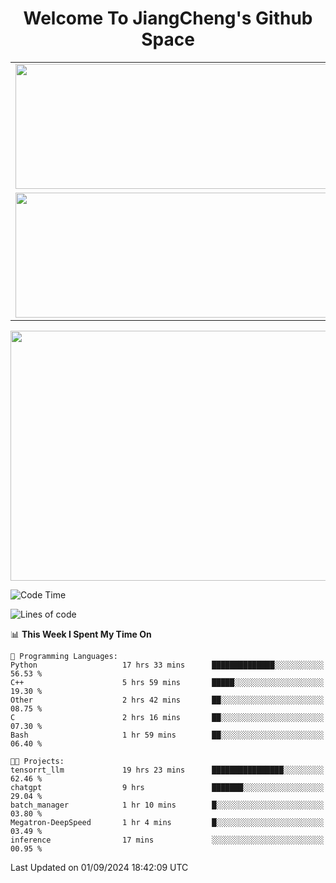 <h1 align="center">Welcome To JiangCheng's Github Space</h1>

<table align="center" frame="void" rules="none" >
  <tr>
    <td>
      <div align="center"> <img height="200px" width="500px"  src="https://github-readme-stats.vercel.app/api?username=thisjiang&hide_title=true&hide_border=true&layout=compact&show_icons=trueline_height=21&text_color=000&icon_color=000&bg_color=0,ea6161,ffc64d,fffc4d,52fa5a&theme=graywhite" /> </div>
    </td>
    <td>
      <div align="center"> <img height="200px" width="500px" src="https://github-readme-stats.vercel.app/api/top-langs/?username=thisjiang&hide_title=true&hide_border=true&layout=compact&langs_count=6&text_color=000&icon_color=fff&bg_color=0,52fa5a,4dfcff,c64dff&theme=graywhite" /> </div>
    </td>
  </tr>
  <tr>
    <td>
      <div align="center"> <img height="200px" width="500px" src="https://github-readme-streak-stats.herokuapp.com/?user=thisjiang&hide_title=true&hide_border=true&layout=compact&langs_count=6" /> </div>
    </td>
    <td>
      <div align="center"> 
      <a href="https://github.com/" target="_blank"><img style="margin: 10px" src="https://profilinator.rishav.dev/skills-assets/git-scm-icon.svg" alt="Git" height="50" /></a>  
      <a href="https://www.linux.org/" target="_blank"><img style="margin: 10px" src="https://profilinator.rishav.dev/skills-assets/linux-original.svg" alt="Linux" height="50" /></a>  
      <a href="https://www.gnu.org/software/bash/" target="_blank"><img style="margin: 10px" src="https://profilinator.rishav.dev/skills-assets/gnu_bash-icon.svg" alt="Bash" height="50" /></a>  
      </div>
    </td>
  </tr>
</table>

<div align="center"> <img height="400px" width="1000px" src="https://github-readme-activity-graph.cyclic.app/graph?username=thisjiang&theme=react&hide_title=true&hide_border=true&layout=compact&langs_count=6" /> </div></td>

<!--START_SECTION:waka-->
![Code Time](http://img.shields.io/badge/Code%20Time-1%2C698%20hrs%2058%20mins-blue)

![Lines of code](https://img.shields.io/badge/From%20Hello%20World%20I%27ve%20Written-218.2%20thousand%20lines%20of%20code-blue)

📊 **This Week I Spent My Time On** 

```text
💬 Programming Languages: 
Python                   17 hrs 33 mins      ██████████████░░░░░░░░░░░   56.53 % 
C++                      5 hrs 59 mins       █████░░░░░░░░░░░░░░░░░░░░   19.30 % 
Other                    2 hrs 42 mins       ██░░░░░░░░░░░░░░░░░░░░░░░   08.75 % 
C                        2 hrs 16 mins       ██░░░░░░░░░░░░░░░░░░░░░░░   07.30 % 
Bash                     1 hr 59 mins        ██░░░░░░░░░░░░░░░░░░░░░░░   06.40 % 

🐱‍💻 Projects: 
tensorrt_llm             19 hrs 23 mins      ████████████████░░░░░░░░░   62.46 % 
chatgpt                  9 hrs               ███████░░░░░░░░░░░░░░░░░░   29.04 % 
batch_manager            1 hr 10 mins        █░░░░░░░░░░░░░░░░░░░░░░░░   03.80 % 
Megatron-DeepSpeed       1 hr 4 mins         █░░░░░░░░░░░░░░░░░░░░░░░░   03.49 % 
inference                17 mins             ░░░░░░░░░░░░░░░░░░░░░░░░░   00.95 % 
```


 Last Updated on 01/09/2024 18:42:09 UTC
<!--END_SECTION:waka-->
